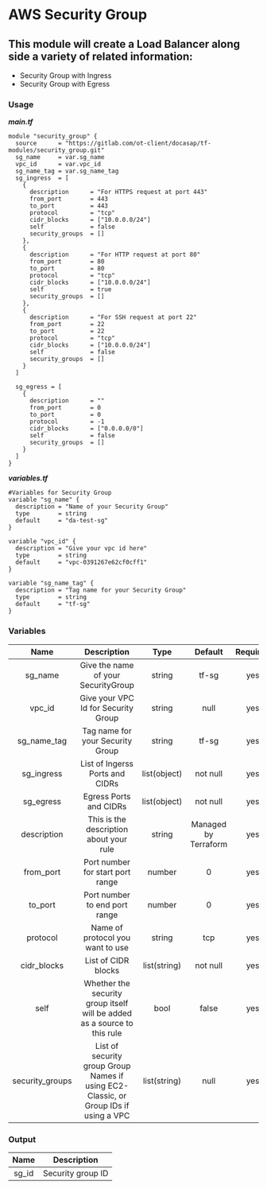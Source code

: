 # AWS Security Group

## This module will create a Load Balancer along side a variety of related information:
 - Security Group with Ingress
 - Security Group with Egress

### Usage
***main.tf***
```hcl
module "security_group" {
  source      = "https://gitlab.com/ot-client/docasap/tf-modules/security_group.git"
  sg_name     = var.sg_name
  vpc_id      = var.vpc_id
  sg_name_tag = var.sg_name_tag
  sg_ingress  = [
    {
      description      = "For HTTPS request at port 443"
      from_port        = 443
      to_port          = 443
      protocol         = "tcp"
      cidr_blocks      = ["10.0.0.0/24"]
      self             = false
      security_groups  = []
    },
    {
      description      = "For HTTP request at port 80"
      from_port        = 80
      to_port          = 80
      protocol         = "tcp"
      cidr_blocks      = ["10.0.0.0/24"]
      self             = true
      security_groups  = []
    },
    {
      description      = "For SSH request at port 22"
      from_port        = 22
      to_port          = 22
      protocol         = "tcp"
      cidr_blocks      = ["10.0.0.0/24"]
      self             = false
      security_groups  = []
    }
  ]

  sg_egress = [
    {
      description      = ""
      from_port        = 0
      to_port          = 0
      protocol         = -1
      cidr_blocks      = ["0.0.0.0/0"]
      self             = false
      security_groups  = []
    }
  ]
}
```

***variables.tf***
```hcl
#Variables for Security Group
variable "sg_name" {
  description = "Name of your Security Group"
  type        = string
  default     = "da-test-sg"
}

variable "vpc_id" {
  description = "Give your vpc id here"
  type        = string
  default     = "vpc-0391267e62cf0cff1"
}

variable "sg_name_tag" {
  description = "Tag name for your Security Group"
  type        = string
  default     = "tf-sg"
}
```

### Variables


| Name  |  Description  | Type | Default | Required |
| :-------------:  | :-------------: | :-------------: |  :-----------:  | :-------------: | 
| sg_name  |  Give the name of your SecurityGroup  | string  | tf-sg  | yes  | 
| vpc_id  | Give your VPC Id for Security Group  |  string  | null  | yes  |
| sg_name_tag | Tag name for your Security Group | string | tf-sg | yes |
| sg_ingress  |  List of Ingerss Ports and CIDRs  | list(object)  | not null  | yes  |
| sg_egress  |  Egress Ports and CIDRs  |  list(object)  | not null  | yes  |
| description | This is the description about your rule | string | Managed by Terraform | yes |
| from_port | Port number for start port range | number | 0 | yes |
| to_port | Port number to end port range | number | 0 | yes |
| protocol | Name of protocol you want to use | string | tcp | yes |
| cidr_blocks | List of CIDR blocks | list(string) | not null | yes |
| self | Whether the security group itself will be added as a source to this rule | bool | false | yes |
| security_groups | List of security group Group Names if using EC2-Classic, or Group IDs if using a VPC | list(string) | null | yes |


### Output


| Name | Description |
| :-----: | :-----------: |
| sg_id | Security group ID |